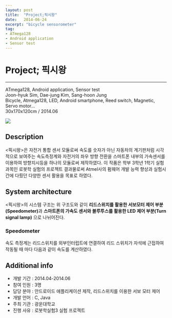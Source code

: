```yaml
---
layout: post
title:  "Project;픽시왕"
date:   2014-06-24
excerpt: "bicycle sensorometer"
tag:
- ATmega128
- Android application
- Sensor test
---
```

# Project; 픽시왕
<hr />
ATmega128, Android application, Sensor test<br />
Joon-hyuk Sim, Dae-jung Kim, Sang-hoon Jung<br />
Bicycle, Atmega128, LED, Android smartphone, Reed switch, Magnetic, Servo motor...<br />
30x170x120cm / 2014.06<br />

<a href="{{ site.url }}/images/fixiewang.jpg"><img src="{{ site.url }}/images/fixiewang.jpg"></a> 

<h2> Description</h2>
 <픽시왕>은 자전거 통합 센서 모듈로써 속도를 숫자가 아닌 자동차의 계기판처럼 시각적으로 보여주는 속도측정계와 자전거의 좌우 방향 전환을 스마트폰 내부의 가속센서를 이용하여 방향지시등을 하나의 모듈로써 제작하였다. 이 작품은 학부 3학년 1학기 실험과목인 로봇학 실험의 프로젝트 결과물로써 Atmel사의 펌웨어 개발 능력 향상과 실험시간에 다뤘던 다양한 센서 활용을 목표로 하였다.

<h2> System architecture</h2>
 <픽시왕>의 시스템 구조는 위 구조도와 같이 <b>리드스위치를 활용한 서보모터 제어 부분(Speedometer)</b>과 <b>스마트폰의 가속도 센서와 블루투스를 활용한 LED 제어 부분(Turn signal lamp)</b> 으로 나뉘어진다.

<h3> Speedometer</h3>
 속도 측정계는 리드스위치를 외부인터럽트에 연결하여 리드 스위치가 자석에 근접하여 작동될 때 마다 다음과 같이 속도를 계산하였다.

<h2> Additional info</h2>
<ul>
	<li>개발 기간		:     2014.04-2014.06</li>
	<li>참여 인원		:     3명</li>
	<li>담당 분야		:     안드로이드 애플리케이션 제작, 리드스위치를 이용한 서보 모터 제어</li>
	<li>개발 언어		:     C, Java</li>
	<li>주최 기관		:     광운대학교</li>
	<li>진행 사유		:     로봇학실험3 실험 프로젝트</li>
</ul>